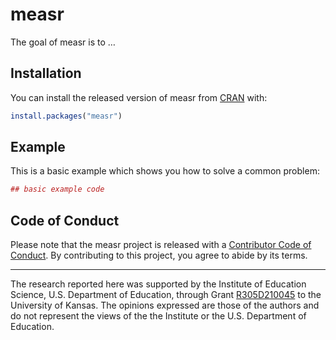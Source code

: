 
<!-- README.md is generated from README.Rmd. Please edit that file -->

# measr

<!-- badges: start -->
<!-- badges: end -->

The goal of measr is to …

## Installation

You can install the released version of measr from
[CRAN](https://CRAN.R-project.org) with:

``` r
install.packages("measr")
```

## Example

This is a basic example which shows you how to solve a common problem:

``` r
## basic example code
```

## Code of Conduct

Please note that the measr project is released with a [Contributor Code
of Conduct](https://measr.dev/CODE_OF_CONDUCT.html). By contributing to
this project, you agree to abide by its terms.

------------------------------------------------------------------------

The research reported here was supported by the Institute of Education
Science, U.S. Department of Education, through Grant
[R305D210045](https://ies.ed.gov/funding/grantsearch/details.asp?ID=4546)
to the University of Kansas. The opinions expressed are those of the
authors and do not represent the views of the the Institute or the U.S.
Department of Education.
